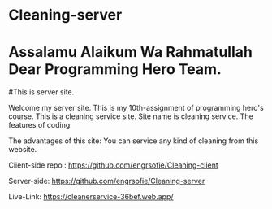 # Cleaning-server

# Assalamu Alaikum Wa Rahmatullah Dear Programming Hero Team.
#This is server site.

Welcome my server site. This is my 10th-assignment of programming hero's course.
This is a cleaning service site. Site name is  cleaning service.
The features of coding:

The advantages of this site: You can service any kind of cleaning from this website.


Client-side repo : https://github.com/engrsofie/Cleaning-client

Server-side: https://github.com/engrsofie/Cleaning-server

Live-Link: https://cleanerservice-36bef.web.app/
